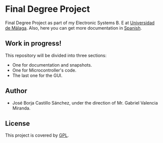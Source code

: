 # Final Degree Project

Final Degree Project as part of my Electronic Systems B. E at [Universidad de Málaga](https://www.uma.es/etsi-de-telecomunicacion/).
Also, here you can get more documentation in [Spanish](https://github.com/josborja7castillo/TFG-Final-Degree-Project/tree/Spanish).

## Work in progress!


This repository will be divided into three sections: 
- One for documentation and snapshots.
- One for Microcontroller's code.
- The last one for the GUI.

## Author
- José Borja Castillo Sánchez, under the direction of Mr. Gabriel Valencia Miranda.

## License
 This project is covered by [GPL](http://www.gnu.org/licenses/quick-guide-gplv3.html).